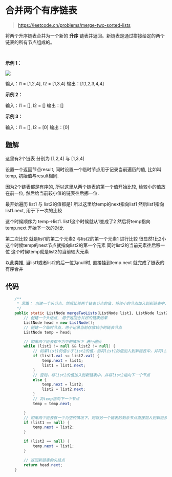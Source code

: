 # 合并两个有序链表

> <https://leetcode.cn/problems/merge-two-sorted-lists>

将两个升序链表合并为一个新的 **升序** 链表并返回。新链表是通过拼接给定的两个链表的所有节点组成的。 

 

**示例 1：**

![](https://assets.leetcode.com/uploads/2020/10/03/merge_ex1.jpg)

输入：l1 = \[1,2,4], l2 = \[1,3,4]
输出：\[1,1,2,3,4,4]

**示例 2：**

输入：l1 = \[], l2 = \[]
输出：\[]

**示例 3：**

输入：l1 = \[], l2 = \[0]
输出：\[0]

## 题解

这里有2个链表 分别为 \[1,2,4] 与 \[1,3,4]

设置一个返回节点result, 同时设置一个临时节点用于记录当前遍历的值, 比如叫temp, 初始值与result相同. &#x20;

因为2个链表都是有序的, 所以这里从两个链表的第一个值开始比较, 给较小的值放在前一位, 然后给当前较小值的链表往后挪一位.

最开始遍历 list1 与 list2的值都是1 所以这里给temp的next指向list1  然后list1指向list1.next, 用于下一次的比较

这个时候顺序为 temp->list1. list1这个时候就从1变成了2 然后将temp指向temp.next 开始下一次的对比

第二次比较 就是list1的第二个元素2  与list2的第一个元素1 进行比较 很显然1比2小 这个时候temp的next节点就指向list2的第一个元素  同时list2的当前元素往后移一位 这个时候temp就是list2的当前较大元素

以此类推, 当list1或者list2的后一位为null时, 直接挂到temp.next 就完成了链表的有序合并

## 代码

```java
	/**
     * 思路： 创建一个头节点，然后比较两个链表节点的值，将较小的节点加入到新链表中，直到两个链表都为空
     */
    public static ListNode mergeTwoLists(ListNode list1, ListNode list2) {
        // 创建一个头结点, 用于返回合并好的链表结果
        ListNode head = new ListNode();
        // 创建一个临时节点，用于记录当前存放较小的链表节点
        ListNode temp = head;

        // 如果两个链表都不为空的情况下 进行遍历
        while (list1 != null && list2 != null) {
            // 如果list1的值小于list2的值，则将list1的值加入到新链表中，并将list1指向下一个节点
            if (list1.val <= list2.val) {
                temp.next = list1;
                list1 = list1.next;
            }
            // 否则，将list2的值加入到新链表中，并将list2指向下一个节点
            else {
                temp.next = list2;
                list2 = list2.next;
            }
            // 将temp指向下一个节点
            temp = temp.next;

        }
        // 如果两个链表有一个为空的情况下，则将另一个链表的剩余节点直接加入到新链表中
        if (list1 == null) {
            temp.next = list2;
        }

        if (list2 == null) {
            temp.next = list1;
        }

        // 返回新链表的头结点
        return head.next;
    }
```

